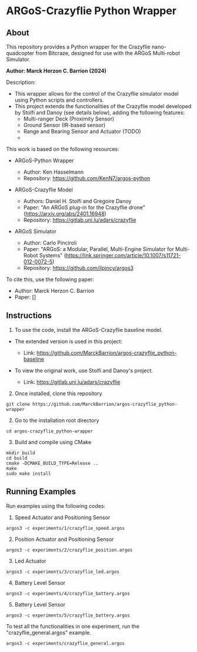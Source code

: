 # ARGoS-Crazyflie Python Wrapper

## About

This repository provides a Python wrapper for the Crazyflie nano-quadcopter from Bitcraze, designed for use with the ARGoS Multi-robot Simulator.

**Author: Marck Herzon C. Barrion (2024)**

Description:
* This wrapper allows for the control of the Crazyflie simulator model using Python scripts and controllers.
* This project extends the functionalities of the Crazyflie model developed by Stolfi and Danoy (see details below), adding the following features:
    - Multi-ranger Deck (Proximity Sensor)
    - Ground Sensor (IR-based sensor) 
    - Range and Bearing Sensor and Actuator (TODO)
    - 

This work is based on the following resources:
* ARGoS-Python Wrapper 
    - Author: Ken Hasselmann
    - Repository: https://github.com/KenN7/argos-python

* ARGoS-Crazyflie Model
    - Authors: Daniel H. Stolfi and Gregoire Danoy
    - Paper: "An ARGoS plug-in for the Crazyflie drone" (https://arxiv.org/abs/2401.16948)
    - Repository: https://gitlab.uni.lu/adars/crazyflie

* ARGoS Simulator
    - Author: Carlo Pinciroli
    - Paper: "ARGoS: a Modular, Parallel, Multi-Engine Simulator for Multi-Robot Systems" (https://link.springer.com/article/10.1007/s11721-012-0072-5)
    - Repository: https://github.com/ilpincy/argos3

To cite this, use the following paper:
* Author: Marck Herzon C. Barrion
* Paper: []

## Instructions

1. To use the code, install the ARGoS-Crazyflie baseline model.

* The extended version is used in this project: 
    - Link: https://github.com/MarckBarrion/argos-crazyflie_python-baseline

* To view the original work, use Stolfi and Danoy's project.
    - Link: https://gitlab.uni.lu/adars/crazyflie

2. Once installed, clone this repository
```shell
git clone https://github.com/MarckBarrion/argos-crazyflie_python-wrapper
```

2. Go to the installation root directory

```shell
cd argos-crazyflie_python-wrapper
```

3. Build and compile using CMake

```shell
mkdir build
cd build
cmake -DCMAKE_BUILD_TYPE=Release ..
make
sudo make install
```

## Running Examples

Run examples using the following codes:

1. Speed Actuator and Positioning Sensor
```shell
argos3 -c experiments/1/crazyflie_speed.argos
```

2. Position Actuator and Positioning Sensor
```shell
argos3 -c experiments/2/crazyflie_position.argos
```

3. Led Actuator
```shell
argos3 -c experiments/3/crazyflie_led.argos
```

4. Battery Level Sensor
```shell
argos3 -c experiments/4/crazyflie_battery.argos
```

5. Battery Level Sensor
```shell
argos3 -c experiments/5/crazyflie_battery.argos
```

To test all the functionalities in one experiment, run the "crazyflie_general.argos" example.

```shell
argos3 -c experiments/crazyflie_general.argos
```

